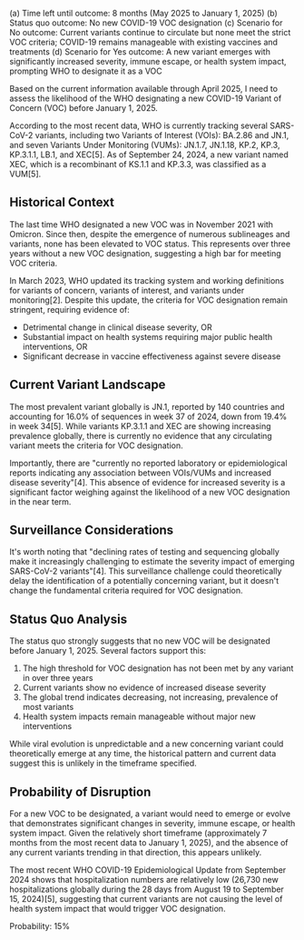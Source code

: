 (a) Time left until outcome: 8 months (May 2025 to January 1, 2025)
(b) Status quo outcome: No new COVID-19 VOC designation
(c) Scenario for No outcome: Current variants continue to circulate but none meet the strict VOC criteria; COVID-19 remains manageable with existing vaccines and treatments
(d) Scenario for Yes outcome: A new variant emerges with significantly increased severity, immune escape, or health system impact, prompting WHO to designate it as a VOC

Based on the current information available through April 2025, I need to assess the likelihood of the WHO designating a new COVID-19 Variant of Concern (VOC) before January 1, 2025.

According to the most recent data, WHO is currently tracking several SARS-CoV-2 variants, including two Variants of Interest (VOIs): BA.2.86 and JN.1, and seven Variants Under Monitoring (VUMs): JN.1.7, JN.1.18, KP.2, KP.3, KP.3.1.1, LB.1, and XEC[5]. As of September 24, 2024, a new variant named XEC, which is a recombinant of KS.1.1 and KP.3.3, was classified as a VUM[5].

## Historical Context

The last time WHO designated a new VOC was in November 2021 with Omicron. Since then, despite the emergence of numerous sublineages and variants, none has been elevated to VOC status. This represents over three years without a new VOC designation, suggesting a high bar for meeting VOC criteria.

In March 2023, WHO updated its tracking system and working definitions for variants of concern, variants of interest, and variants under monitoring[2]. Despite this update, the criteria for VOC designation remain stringent, requiring evidence of:
- Detrimental change in clinical disease severity, OR
- Substantial impact on health systems requiring major public health interventions, OR
- Significant decrease in vaccine effectiveness against severe disease

## Current Variant Landscape

The most prevalent variant globally is JN.1, reported by 140 countries and accounting for 16.0% of sequences in week 37 of 2024, down from 19.4% in week 34[5]. While variants KP.3.1.1 and XEC are showing increasing prevalence globally, there is currently no evidence that any circulating variant meets the criteria for VOC designation.

Importantly, there are "currently no reported laboratory or epidemiological reports indicating any association between VOIs/VUMs and increased disease severity"[4]. This absence of evidence for increased severity is a significant factor weighing against the likelihood of a new VOC designation in the near term.

## Surveillance Considerations

It's worth noting that "declining rates of testing and sequencing globally make it increasingly challenging to estimate the severity impact of emerging SARS-CoV-2 variants"[4]. This surveillance challenge could theoretically delay the identification of a potentially concerning variant, but it doesn't change the fundamental criteria required for VOC designation.

## Status Quo Analysis

The status quo strongly suggests that no new VOC will be designated before January 1, 2025. Several factors support this:

1. The high threshold for VOC designation has not been met by any variant in over three years
2. Current variants show no evidence of increased disease severity
3. The global trend indicates decreasing, not increasing, prevalence of most variants
4. Health system impacts remain manageable without major new interventions

While viral evolution is unpredictable and a new concerning variant could theoretically emerge at any time, the historical pattern and current data suggest this is unlikely in the timeframe specified.

## Probability of Disruption

For a new VOC to be designated, a variant would need to emerge or evolve that demonstrates significant changes in severity, immune escape, or health system impact. Given the relatively short timeframe (approximately 7 months from the most recent data to January 1, 2025), and the absence of any current variants trending in that direction, this appears unlikely.

The most recent WHO COVID-19 Epidemiological Update from September 2024 shows that hospitalization numbers are relatively low (26,730 new hospitalizations globally during the 28 days from August 19 to September 15, 2024)[5], suggesting that current variants are not causing the level of health system impact that would trigger VOC designation.

Probability: 15%